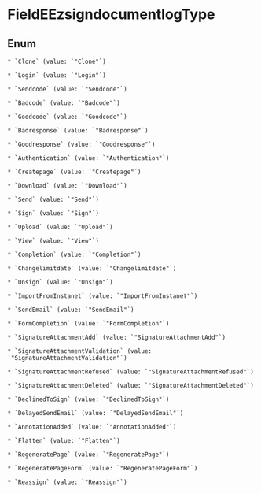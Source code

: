 
# FieldEEzsigndocumentlogType

## Enum


    * `Clone` (value: `"Clone"`)

    * `Login` (value: `"Login"`)

    * `Sendcode` (value: `"Sendcode"`)

    * `Badcode` (value: `"Badcode"`)

    * `Goodcode` (value: `"Goodcode"`)

    * `Badresponse` (value: `"Badresponse"`)

    * `Goodresponse` (value: `"Goodresponse"`)

    * `Authentication` (value: `"Authentication"`)

    * `Createpage` (value: `"Createpage"`)

    * `Download` (value: `"Download"`)

    * `Send` (value: `"Send"`)

    * `Sign` (value: `"Sign"`)

    * `Upload` (value: `"Upload"`)

    * `View` (value: `"View"`)

    * `Completion` (value: `"Completion"`)

    * `Changelimitdate` (value: `"Changelimitdate"`)

    * `Unsign` (value: `"Unsign"`)

    * `ImportFromInstanet` (value: `"ImportFromInstanet"`)

    * `SendEmail` (value: `"SendEmail"`)

    * `FormCompletion` (value: `"FormCompletion"`)

    * `SignatureAttachmentAdd` (value: `"SignatureAttachmentAdd"`)

    * `SignatureAttachmentValidation` (value: `"SignatureAttachmentValidation"`)

    * `SignatureAttachmentRefused` (value: `"SignatureAttachmentRefused"`)

    * `SignatureAttachmentDeleted` (value: `"SignatureAttachmentDeleted"`)

    * `DeclinedToSign` (value: `"DeclinedToSign"`)

    * `DelayedSendEmail` (value: `"DelayedSendEmail"`)

    * `AnnotationAdded` (value: `"AnnotationAdded"`)

    * `Flatten` (value: `"Flatten"`)

    * `RegeneratePage` (value: `"RegeneratePage"`)

    * `RegeneratePageForm` (value: `"RegeneratePageForm"`)

    * `Reassign` (value: `"Reassign"`)



